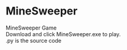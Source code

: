 # MineSweeper
MineSweeper Game  
Download and click MineSweeper.exe to play.  
.py is the source code
